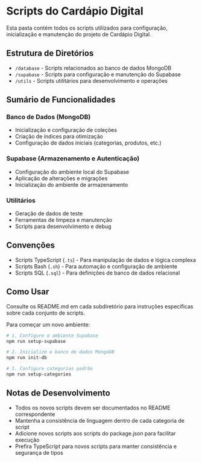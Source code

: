 # Scripts do Cardápio Digital

Esta pasta contém todos os scripts utilizados para configuração, inicialização e manutenção do projeto de Cardápio Digital.

## Estrutura de Diretórios

- `/database` - Scripts relacionados ao banco de dados MongoDB
- `/supabase` - Scripts para configuração e manutenção do Supabase
- `/utils` - Scripts utilitários para desenvolvimento e operações

## Sumário de Funcionalidades

### Banco de Dados (MongoDB)
- Inicialização e configuração de coleções
- Criação de índices para otimização
- Configuração de dados iniciais (categorias, produtos, etc.)

### Supabase (Armazenamento e Autenticação)
- Configuração do ambiente local do Supabase
- Aplicação de alterações e migrações
- Inicialização do ambiente de armazenamento

### Utilitários
- Geração de dados de teste
- Ferramentas de limpeza e manutenção
- Scripts para desenvolvimento e debug

## Convenções

- Scripts TypeScript (`.ts`) - Para manipulação de dados e lógica complexa
- Scripts Bash (`.sh`) - Para automação e configuração de ambiente
- Scripts SQL (`.sql`) - Para definições de banco de dados relacional

## Como Usar

Consulte os README.md em cada subdiretório para instruções específicas sobre cada conjunto de scripts.

Para começar um novo ambiente:

```bash
# 1. Configure o ambiente Supabase
npm run setup-supabase

# 2. Inicialize o banco de dados MongoDB
npm run init-db

# 3. Configure categorias padrão
npm run setup-categories
```

## Notas de Desenvolvimento

- Todos os novos scripts devem ser documentados no README correspondente
- Mantenha a consistência de linguagem dentro de cada categoria de script
- Adicione novos scripts aos scripts do package.json para facilitar execução
- Prefira TypeScript para novos scripts para manter consistência e segurança de tipos 